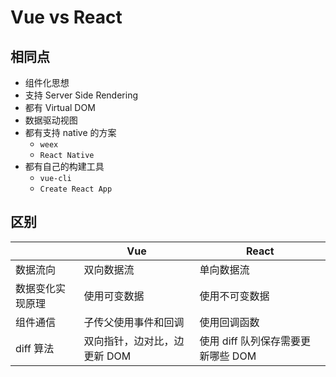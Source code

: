 # Vue vs React

## 相同点

+ 组件化思想
+ 支持 Server  Side Rendering
+ 都有 Virtual DOM
+ 数据驱动视图
+ 都有支持 native 的方案
  + `weex`
  + `React Native`
+ 都有自己的构建工具
  + `vue-cli`
  + `Create React App`

## 区别

|                  | Vue                          | React                              |
| ---------------- | ---------------------------- | ---------------------------------- |
| 数据流向         | 双向数据流                   | 单向数据流                         |
| 数据变化实现原理 | 使用可变数据                 | 使用不可变数据                     |
| 组件通信         | 子传父使用事件和回调         | 使用回调函数                       |
| diff 算法        | 双向指针，边对比，边更新 DOM | 使用 diff 队列保存需要更新哪些 DOM |


